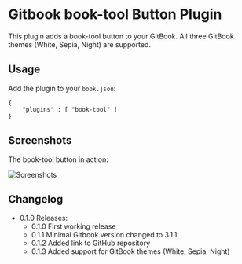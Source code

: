 # Gitbook book-tool Button Plugin 

This plugin adds a book-tool button to your GitBook. All three GitBook themes (White, Sepia, Night) are supported.

## Usage

Add the plugin to your `book.json`:

```
{
	"plugins" : [ "book-tool" ]
}		
```

## Screenshots

The book-tool button in action:

![Screenshots](https://raw.githubusercontent.com/stuebersystems/gitbook-plugin-back-to-top-button/master/screenshots.png)

## Changelog

* 0.1.0 Releases:
  * 0.1.0 First working release
  * 0.1.1 Minimal Gitbook version changed to 3.1.1
  * 0.1.2 Added link to GitHub repository 
  * 0.1.3 Added support for GitBook themes (White, Sepia, Night)
